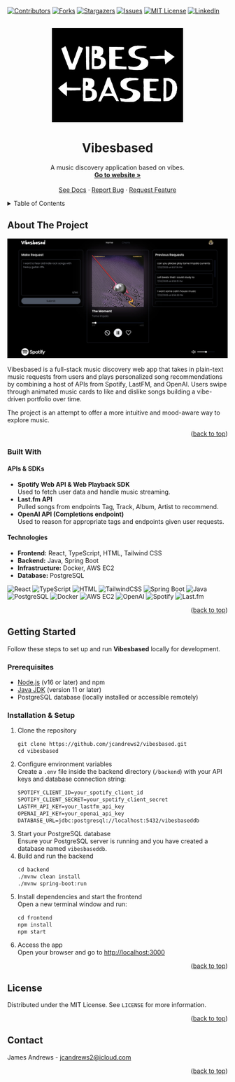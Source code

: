 <a id="readme-top"></a>

<!-- PROJECT SHIELDS -->
[![Contributors][contributors-shield]][contributors-url]
[![Forks][forks-shield]][forks-url]
[![Stargazers][stars-shield]][stars-url]
[![Issues][issues-shield]][issues-url]
[![MIT License][license-shield]][license-url]
[![LinkedIn][linkedin-shield]][linkedin-url]

<!-- PROJECT LOGO -->
<br />
<div align="center">
  <a href="https://github.com/othneildrew/Best-README-Template">
    <img src="frontend/src/images/vibesbased-logo.jpg" alt="Vibesbased Logo" width="300" height="auto">
  </a>

  <h1 align="center">Vibesbased</h1>

  <p align="center">
    A music discovery application based on vibes. 
    <br />
    <a href="https://vibesbased.site"><strong>Go to website »</strong></a>
    <br />
    <br />
    <a href="https://github.com/jcandrews2/vibesbased">See Docs</a>
    &middot;
    <a href="https://github.com/jcandrews2/vibesbased/issues/new?labels=bug&template=bug-report---.md">Report Bug</a>
    &middot;
    <a href="https://github.com/jcandrews2/vibesbased/issues/new?labels=enhancement&template=feature-request---.md">Request Feature</a>
  </p>
</div>



<!-- TABLE OF CONTENTS -->
<details>
  <summary>Table of Contents</summary>
  <ol>
    <li>
      <a href="#about-the-project">About The Project</a>
      <ul>
        <li><a href="#built-with">Built With</a></li>
      </ul>
    </li>
    <li>
      <a href="#getting-started">Getting Started</a>
      <ul>
        <li><a href="#prerequisites">Prerequisites</a></li>
        <li><a href="#installation">Installation</a></li>
      </ul>
    </li>
    <li><a href="#usage">Usage</a></li>
    <li><a href="#license">License</a></li>
    <li><a href="#contact">Contact</a></li>
  </ol>
</details>



<!-- ABOUT THE PROJECT -->
<h2>About The Project</h2>

[![Product Name Screen Shot][product-screenshot]](https://example.com)

Vibesbased is a full-stack music discovery web app that takes in plain-text music requests from users and plays personalized song recommendations by combining a host of APIs from Spotify, LastFM, and OpenAI. Users swipe through animated music cards to like and dislike songs building a vibe-driven portfolio over time.

The project is an attempt to offer a more intuitive and mood-aware way to explore music.

<p align="right">(<a href="#readme-top">back to top</a>)</p>

<h3>Built With</h3>

<h4>APIs & SDKs</h4>
<ul>
  <li>
    <strong>Spotify Web API & Web Playback SDK</strong><br />
    Used to fetch user data and handle music streaming.
  </li>
  <li>
    <strong>Last.fm API</strong><br />
    Pulled songs from endpoints Tag, Track, Album, Artist to recommend.
  </li>
  <li>
    <strong>OpenAI API (Completions endpoint)</strong><br />
    Used to reason for appropriate tags and endpoints given user requests.
  </li>
</ul>

<h4>Technologies</h4>
<ul>
  <li><strong>Frontend:</strong> React, TypeScript, HTML, Tailwind CSS</li>
  <li><strong>Backend:</strong> Java, Spring Boot</li>
  <li><strong>Infrastructure:</strong> Docker, AWS EC2</li>
  <li><strong>Database:</strong> PostgreSQL</li>
</ul>

![React](https://img.shields.io/badge/Frontend-React-blue?style=for-the-badge&logo=react)
![TypeScript](https://img.shields.io/badge/Language-TypeScript-3178C6?style=for-the-badge&logo=typescript&logoColor=white)
![HTML](https://img.shields.io/badge/Markup-HTML5-E34F26?style=for-the-badge&logo=html5&logoColor=white)
![TailwindCSS](https://img.shields.io/badge/Styling-TailwindCSS-06B6D4?style=for-the-badge&logo=tailwindcss)
![Spring Boot](https://img.shields.io/badge/Backend-SpringBoot-6DB33F?style=for-the-badge&logo=springboot&logoColor=white)
![Java](https://img.shields.io/badge/Language-Java-ED8B00?style=for-the-badge&logo=java&logoColor=white)
![PostgreSQL](https://img.shields.io/badge/Database-PostgreSQL-316192?style=for-the-badge&logo=postgresql&logoColor=white)
![Docker](https://img.shields.io/badge/DevOps-Docker-2496ED?style=for-the-badge&logo=docker&logoColor=white)
![AWS EC2](https://img.shields.io/badge/Hosting-AWS%20EC2-FF9900?style=for-the-badge&logo=amazonaws&logoColor=white)
![OpenAI](https://img.shields.io/badge/API-OpenAI-black?style=for-the-badge&logo=openai)
![Spotify](https://img.shields.io/badge/API-Spotify-1DB954?style=for-the-badge&logo=spotify)
![Last.fm](https://img.shields.io/badge/API-Last.fm-D51007?style=for-the-badge&logo=last.fm&logoColor=white)

<p align="right">(<a href="#readme-top">back to top</a>)</p>

<!-- GETTING STARTED -->
<h2>Getting Started</h2>

<p>Follow these steps to set up and run <strong>Vibesbased</strong> locally for development.</p>

<h3>Prerequisites</h3>
<ul>
  <li><a href="https://nodejs.org/" target="_blank" rel="noopener noreferrer">Node.js</a> (v16 or later) and npm</li>
  <li><a href="https://adoptium.net/" target="_blank" rel="noopener noreferrer">Java JDK</a> (version 11 or later)</li>
  <li>PostgreSQL database (locally installed or accessible remotely)</li>
</ul>

<h3>Installation & Setup</h3>
<ol>
  <li>
    Clone the repository<br />
    <pre><code>git clone https://github.com/jcandrews2/vibesbased.git
cd vibesbased</code></pre>
  </li>
  <li>
    Configure environment variables<br />
    Create a <code>.env</code> file inside the backend directory (<code>/backend</code>) with your API keys and database connection string:<br />
    <pre><code>SPOTIFY_CLIENT_ID=your_spotify_client_id
SPOTIFY_CLIENT_SECRET=your_spotify_client_secret
LASTFM_API_KEY=your_lastfm_api_key
OPENAI_API_KEY=your_openai_api_key
DATABASE_URL=jdbc:postgresql://localhost:5432/vibesbaseddb</code></pre>
  </li>
  <li>
    Start your PostgreSQL database<br />
    Ensure your PostgreSQL server is running and you have created a database named <code>vibesbaseddb</code>.
  </li>
  <li>
    Build and run the backend<br />
    <pre><code>cd backend
./mvnw clean install
./mvnw spring-boot:run</code></pre>
  </li>
  <li>
    Install dependencies and start the frontend<br />
    Open a new terminal window and run:<br />
    <pre><code>cd frontend
npm install
npm start</code></pre>
  </li>
  <li>
    Access the app<br />
    Open your browser and go to <a href="http://localhost:3000" target="_blank" rel="noopener noreferrer">http://localhost:3000</a>
  </li>
</ol>

<p align="right">(<a href="#readme-top">back to top</a>)</p>

<!-- LICENSE -->
## License

Distributed under the MIT License. See `LICENSE` for more information.

<p align="right">(<a href="#readme-top">back to top</a>)</p>

<!-- CONTACT -->
## Contact

James Andrews - jcandrews2@icloud.com

<p align="right">(<a href="#readme-top">back to top</a>)</p>

<!-- MARKDOWN LINKS & IMAGES -->
[contributors-shield]: https://img.shields.io/github/contributors/jcandrews2/vibesbased.svg?style=for-the-badge
[contributors-url]: https://github.com/jcandrews2/vibesbased/graphs/contributors

[forks-shield]: https://img.shields.io/github/forks/jcandrews2/vibesbased.svg?style=for-the-badge
[forks-url]: https://github.com/jcandrews2/vibesbased/network/members

[stars-shield]: https://img.shields.io/github/stars/jcandrews2/vibesbased.svg?style=for-the-badge
[stars-url]: https://github.com/jcandrews2/vibesbased/stargazers

[issues-shield]: https://img.shields.io/github/issues/jcandrews2/vibesbased.svg?style=for-the-badge
[issues-url]: https://github.com/jcandrews2/vibesbased/issues

[license-shield]: https://img.shields.io/github/license/jcandrews2/vibesbased.svg?style=for-the-badge
[license-url]: https://github.com/jcandrews2/vibesbased/blob/main/LICENSE

[linkedin-shield]: https://img.shields.io/badge/-LinkedIn-black.svg?style=for-the-badge&logo=linkedin&colorB=555
[linkedin-url]: https://linkedin.com/in/jcandrews2

[product-screenshot]: images/vibesbased-front-page.jpg
